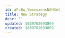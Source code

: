 ```yaml
---
id: aFLBw_YwoxsxensNEH3nt
title: New Strategy
desc: ''
updated: 1639762693869
created: 1639762693869
---
```


